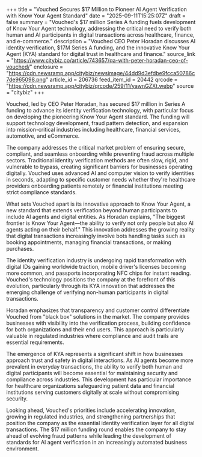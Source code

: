 +++
title = "Vouched Secures $17 Million to Pioneer AI Agent Verification with Know Your Agent Standard"
date = "2025-09-11T15:25:07Z"
draft = false
summary = "Vouched's $17 million Series A funding fuels development of Know Your Agent technology, addressing the critical need to verify both human and AI participants in digital transactions across healthcare, finance, and e-commerce."
description = "Vouched CEO Peter Horadan discusses AI identity verification, $17M Series A funding, and the innovative Know Your Agent (KYA) standard for digital trust in healthcare and finance."
source_link = "https://www.citybiz.co/article/743657/qa-with-peter-horadan-ceo-of-vouched/"
enclosure = "https://cdn.newsramp.app/citybiz/newsimage/44dd9d3efdbe9fcca50786c7de965098.png"
article_id = 206736
feed_item_id = 20442
qrcode = "https://cdn.newsramp.app/citybiz/qrcode/259/11/yawnGZXt.webp"
source = "citybiz"
+++

<p>Vouched, led by CEO Peter Horadan, has secured $17 million in Series A funding to advance its identity verification technology, with particular focus on developing the pioneering Know Your Agent standard. The funding will support technology development, fraud pattern detection, and expansion into mission-critical industries including healthcare, financial services, automotive, and eCommerce.</p><p>The company addresses the critical market problem of ensuring secure, compliant, and seamless onboarding while preventing fraud across multiple sectors. Traditional identity verification methods are often slow, rigid, and vulnerable to bypass, creating significant barriers for businesses operating digitally. Vouched uses advanced AI and computer vision to verify identities in seconds, adapting to specific customer needs whether they're healthcare providers onboarding patients remotely or financial institutions meeting strict compliance standards.</p><p>What sets Vouched apart is its innovative approach to Know Your Agent, a new standard that extends verification beyond human participants to include AI agents and digital entities. As Horadan explains, "The biggest frontier is Know Your Agent—the ability to verify not only people but also AI agents acting on their behalf." This innovation addresses the growing reality that digital transactions increasingly involve bots handling tasks such as booking appointments, managing financial transactions, or making purchases.</p><p>The identity verification industry is undergoing rapid transformation with digital IDs gaining worldwide traction, mobile driver's licenses becoming more common, and passports incorporating NFC chips for instant reading. Vouched's technology positions the company at the forefront of this evolution, particularly through its KYA innovation that addresses the emerging challenge of verifying non-human participants in digital transactions.</p><p>Horadan emphasizes that transparency and customer control differentiate Vouched from "black box" solutions in the market. The company provides businesses with visibility into the verification process, building confidence for both organizations and their end users. This approach is particularly valuable in regulated industries where compliance and audit trails are essential requirements.</p><p>The emergence of KYA represents a significant shift in how businesses approach trust and safety in digital interactions. As AI agents become more prevalent in everyday transactions, the ability to verify both human and digital participants will become essential for maintaining security and compliance across industries. This development has particular importance for healthcare organizations safeguarding patient data and financial institutions serving customers digitally at scale without compromising security.</p><p>Looking ahead, Vouched's priorities include accelerating innovation, growing in regulated industries, and strengthening partnerships that position the company as the essential identity verification layer for all digital transactions. The $17 million funding round enables the company to stay ahead of evolving fraud patterns while leading the development of standards for AI agent verification in an increasingly automated business environment.</p>